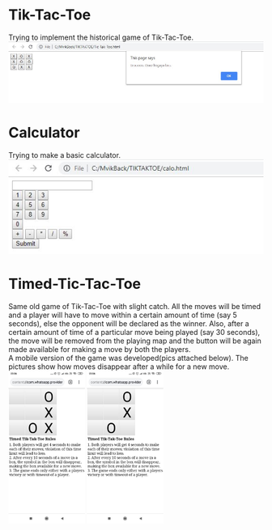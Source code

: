 <h1>Tik-Tac-Toe</h1>
Trying to implement the historical game of Tik-Tac-Toe.
<img src="https://github.com/SunnyVikasMalviya/Javascripts_Projects/blob/master/pics/c1.JPG" alt="Tik-Tac-Toe_window"/>

<h1>Calculator</h1>
Trying to make a basic calculator.
<img src="https://github.com/SunnyVikasMalviya/Javascripts_Projects/blob/master/pics/c2.JPG" alt="Calo_window"/>

<h1>Timed-Tic-Tac-Toe</h1>
Same old game of Tik-Tac-Toe with slight catch. All the moves will be timed and a player will have to move within a certain amount of time (say 5 seconds), else the opponent will be declared as the winner. Also, after a certain amount of time of a particular move being played (say 30 seconds), the move will be removed from the playing map and the button will be again made available for making a move by both the players.<br/>A mobile version of the game was developed(pics attached below). The pictures show how moves disappear after a while for a new move.
<img src="https://github.com/SunnyVikasMalviya/Javascripts_Projects/blob/master/pics/c3.jpeg" alt="Timed-Tik-Tac-Toe_window" width="30%" height="50%"/>
<img src="https://github.com/SunnyVikasMalviya/Javascripts_Projects/blob/master/pics/c4.jpeg" alt="Timed-Tik-Tac-Toe_window" width="30%" height="50%"/>
